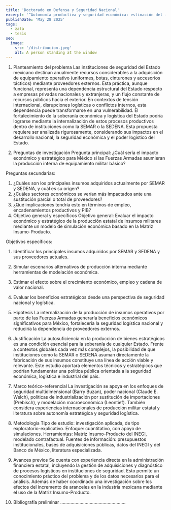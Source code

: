```yaml
---
title: 'Doctorado en Defensa y Seguridad Nacional'
excerpt: '“Autonomía productiva y seguridad económica: estimación del impacto nacional de la fabricación interna de equipamiento militar mediante la Matriz Insumo-Producto”'
publishDate: 'May 28 2025'
tags:
  - zata
  - tesis
seo:
  image:
    src: '/distribucion.jpeg'
    alt: A person standing at the window
---
```


1. Planteamiento del problema
Las instituciones de seguridad del Estado mexicano destinan anualmente recursos considerables a la adquisición de equipamiento operativo (uniformes, botas, cinturones y accesorios tácticos) mediante proveedores externos. Esta práctica, aunque funcional, representa una dependencia estructural del Estado respecto a empresas privadas nacionales y extranjeras, y un flujo constante de recursos públicos hacia el exterior. En contextos de tensión internacional, disrupciones logísticas o conflictos internos, esta dependencia puede transformarse en una vulnerabilidad.
El fortalecimiento de la soberanía económica y logística del Estado podría lograrse mediante la internalización de estos procesos productivos dentro de instituciones como la SEMAR o la SEDENA. Esta propuesta requiere ser analizada rigurosamente, considerando sus impactos en el desarrollo nacional, la seguridad económica y el poder logístico del Estado.

2. Preguntas de investigación
Pregunta principal:
¿Cuál sería el impacto económico y estratégico para México si las Fuerzas Armadas asumieran la producción interna de equipamiento militar básico?


Preguntas secundarias:
1. ¿Cuáles son los principales insumos adquiridos actualmente por SEMAR y SEDENA, y cuál es su origen?
2. ¿Cuáles sectores económicos se verían más impactados ante una sustitución parcial o total de proveedores?
3. ¿Qué implicaciones tendría esto en términos de empleo, encadenamientos productivos y PIB?
3. Objetivo general y específicos
Objetivo general:
Evaluar el impacto económico y estratégico de la producción estatal de insumos militares mediante un modelo de simulación económica basado en la Matriz Insumo-Producto.

Objetivos específicos:
1. Identificar los principales insumos adquiridos por SEMAR y SEDENA y sus proveedores actuales.
2. Simular escenarios alternativos de producción interna mediante herramientas de modelación económica.
3. Estimar el efecto sobre el crecimiento económico, empleo y cadena de valor nacional.
4. Evaluar los beneficios estratégicos desde una perspectiva de seguridad nacional y logística.

4. Hipótesis
La internalización de la producción de insumos operativos por parte de las Fuerzas Armadas generaría beneficios económicos significativos para México, fortalecería la seguridad logística nacional y reduciría la dependencia de proveedores externos.

5. Justificación
La autosuficiencia en la producción de bienes estratégicos es una condición esencial para la soberanía de cualquier Estado. Frente a contextos globales cada vez más complejos, la posibilidad de que instituciones como la SEMAR o SEDENA asuman directamente la fabricación de sus insumos constituye una línea de acción viable y relevante. Este estudio aportará elementos técnicos y estratégicos que podrían fundamentar una política pública orientada a la seguridad económica, logística e industrial del país.



6. Marco teórico-referencial
La investigación se apoya en los enfoques de seguridad multidimensional (Barry Buzan), poder nacional (Claude E. Welch), políticas de industrialización por sustitución de importaciones (Prebisch), y modelación macroeconómica (Leontief). También considera experiencias internacionales de producción militar estatal y literatura sobre autonomía estratégica y seguridad logística.

7. Metodología
Tipo de estudio: investigación aplicada, de tipo exploratorio-explicativo.
Enfoque: cuantitativo, con apoyo de simulaciones.
Herramientas: Matriz Insumo-Producto del INEGI, modelado contrafactual.
Fuentes de información: presupuestos institucionales, bases de adquisiciones públicas, datos del INEGI y del Banco de México, literatura especializada.

8. Avances previos
Se cuenta con experiencia directa en la administración financiera estatal, incluyendo la gestión de adquisiciones y diagnóstico de procesos logísticos en instituciones de seguridad. Esto permite un conocimiento práctico del problema y de los datos necesarios para el análisis. Además de haber coordinado una investigación sobre los efectos del incremento de aranceles en la industria mexicana mediante el uso de la Matriz Insumo-Producto.

9. Bibliografía preliminar
……………………………………………
